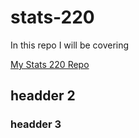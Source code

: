 # stats-220
In this repo I will be covering 

[My Stats 220 Repo](https://github.com/oliviawrigley/stats-220)

## headder 2

### headder 3
